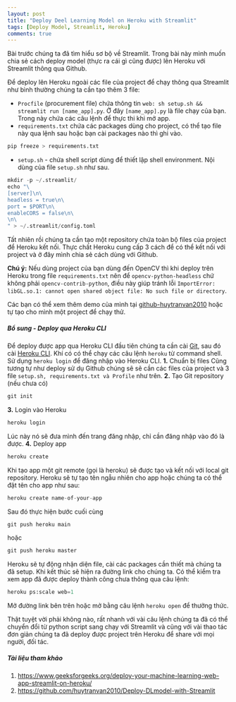 ```yaml
---
layout: post
title: "Deploy Deel Learning Model on Heroku with Streamlit"
tags: [Deploy Model, Streamlit, Heroku]
comments: true
---
```


Bài trước chúng ta đã tìm hiểu sơ bộ về Streamlit. Trong bài này mình muốn chia sẻ cách deploy model (thực ra cái gì cũng được) lên Heroku với Streamlit thông qua Github.

Để deploy lên Heroku ngoài các file của project để chạy thông qua Streamlit như bình thường chúng ta cần tạo thêm 3 file:
* `Procfile` (procurement file) chứa thông tin `web: sh setup.sh && streamlit run [name_app].py`. Ở đây `[name_app].py` là file chạy của bạn. Trong này chứa các câu lệnh để thực thi khi mở app.
* `requirements.txt` chứa các packages dùng cho project, có thể tạo file này qua lệnh sau hoặc bạn cài packages nào thì ghi vào.
```python
pip freeze > requirements.txt
```
* `setup.sh` - chứa shell script dùng để thiết lập shell environment. Nội dùng của file `setup.sh` như sau.
```python
mkdir -p ~/.streamlit/
echo "\
[server]\n\
headless = true\n\
port = $PORT\n\
enableCORS = false\n\
\n\
" > ~/.streamlit/config.toml
```

Tất nhiên rồi chúng ta cần tạo một repository chứa toàn bộ files của project để Heroku kết nối. Thực chất Heroku cung cấp 3 cách để có thể kết nối với project và ở đây mình chia sẻ cách dùng với Github.

**Chú ý:** Nếu dùng project của bạn dùng đến OpenCV thì khi deploy trên Heroku trong file `requirements.txt` nên để `opencv-python-headless` chứ không phải `opencv-contrib-python`, điều này giúp tránh lỗi `ImportError: libGL.so.1: cannot open shared object file: No such file or directory`.

Các bạn có thể xem thêm demo của mình tại [github-huytranvan2010](https://github.com/huytranvan2010/Deploy-DLmodel-with-Streamlit) hoặc tự tạo cho mình một project để chạy thử.

##### Bổ sung - Deploy qua Heroku CLI 
Để deploy được app qua Heroku CLI đầu tiên chúng ta cần cài [Git](https://git-scm.com/book/en/v2/Getting-Started-Installing-Git), sau đó cài [Heroku CLI](https://devcenter.heroku.com/articles/getting-started-with-python#set-up). Khí có có thể chạy các câu lệnh `heroku` từ command shell. Sử dụng `heroku login` để đăng nhập vào Heroku CLI.
**1.** Chuẩn bị files
Cũng tương tự như deploy sử dụ Github chúng sẽ sẽ cần các files của project và 3 file `setup.sh, requirements.txt và Profile` như trên.
**2.** Tạo Git repository (nếu chưa có)
```python
git init
```
**3.** Login vào Heroku
```python
heroku login
```
Lúc này nó sẽ đưa mình đến trang đăng nhập, chỉ cần đăng nhập vào đó là được.
**4.** Deploy app
```python
heroku create
```
Khi tạo app một git remote (gọi là heroku) sẽ được tạo và kết nối với local git repository. Heroku sẽ tự tạo tên ngẫu nhiên cho app hoặc chúng ta có thể đặt tên cho app như sau:
```python
heroku create name-of-your-app
```
Sau đó thực hiện bước cuối cùng
```python
git push heroku main
```
hoặc
```python
git push heroku master
```
Heroku sẽ tự động nhận diện file, cài các packages cần thiết mà chúng ta đã setup. Khi kết thúc sẽ hiện ra đường link cho chúng ta.
Có thể kiểm tra xem app đã được deploy thành công chưa thông qua câu lệnh:
```python
heroku ps:scale web=1
```
Mở đường link bên trên hoặc mở bằng câu lệnh `heroku open` để thưởng thức.

Thật tuyệt vời phải không nào, rất nhanh với vài câu lệnh chúng ta đã có thể chuyển đổi từ python script sang chạy với Streamlit và cũng với vài thao tác đơn giản chúng ta đã deploy được project trên Heroku để share với mọi người, đối tác.
##### Tài liệu tham khảo
1. https://www.geeksforgeeks.org/deploy-your-machine-learning-web-app-streamlit-on-heroku/
2. https://github.com/huytranvan2010/Deploy-DLmodel-with-Streamlit
